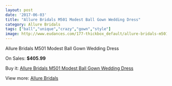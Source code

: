 ```yaml
---
layout: post
date: '2017-06-03'
title: "Allure Bridals M501 Modest Ball Gown Wedding Dress"
category: Allure Bridals
tags: ["ball","unique","crazy","gown","style"]
image: http://www.eudances.com/177-thickbox_default/allure-bridals-m501-modest-ball-gown-wedding-dress.jpg
---
```

Allure Bridals M501 Modest Ball Gown Wedding Dress

On Sales: **$405.99**
<a href="https://www.eudances.com/en/allure-bridals/55-allure-bridals-m501-modest-ball-gown-wedding-dress.html"><amp-img layout="responsive" width="600" height="600" src="//www.eudances.com/177-thickbox_default/allure-bridals-m501-modest-ball-gown-wedding-dress.jpg" alt="Allure Bridals M501 Modest Ball Gown Wedding Dress 0" /></a>
<a href="https://www.eudances.com/en/allure-bridals/55-allure-bridals-m501-modest-ball-gown-wedding-dress.html"><amp-img layout="responsive" width="600" height="600" src="//www.eudances.com/178-thickbox_default/allure-bridals-m501-modest-ball-gown-wedding-dress.jpg" alt="Allure Bridals M501 Modest Ball Gown Wedding Dress 1" /></a>

Buy it: [Allure Bridals M501 Modest Ball Gown Wedding Dress](https://www.eudances.com/en/allure-bridals/55-allure-bridals-m501-modest-ball-gown-wedding-dress.html "Allure Bridals M501 Modest Ball Gown Wedding Dress")

View more: [Allure Bridals](https://www.eudances.com/en/2-allure-bridals "Allure Bridals")
